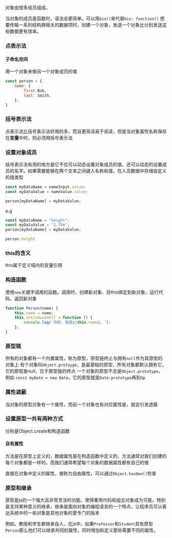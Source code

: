 对象由很多成员组成。

当对象的成员是函数时，语法会更简单。可以用`bio()`来代替`bio: function()`
想要传输一系列结构换相关的数据项时，创建一个对象，发送一个对象比分别发送这些数据更有效率。

### 点表示法
#### 子命名空间
用一个对象来做另一个对象成员的值
~~~ js
const person = {
    name: {
        first:Bob,
        last: Smith,
    },
}
~~~

### 括号表示法
点表示法比括号表示法好用的多，而且更简洁易于阅读，但是当对象属性名称保存在**变量**中时，则必须用括号表示法
### 设置对象成员
括号表示法有用的地方是它不仅可以动态设置对象成员的值，还可以动态的设置成员的名字。如果需要能够在两个文本之间键入名称和值，在人员数据中存储自定义的值类型
~~~ js
const myDataName = nameInput.value;
const myDataValue = nameValue.value;
~~~
~~~ js
person[myDataName] = myDataValue;
~~~
e.g
~~~ js
const myDataName = "height";
const myDataValue = "1.75m";
person[myDataName] = myDataValue;

person.height
~~~

### this的含义
this属于定义域内的变量引用

### 构造函数
使用`new`关键字调用的函数。调用时，创建新对象、将this绑定到新对象、运行代码、返回新对象

~~~ js
function Person(name) {
    this.name = name;
    this.introduceSelf = function () {
        console.log(`你好，我是${this.name}。`);
    };
}
~~~

### 原型链
所有的对象都有一个内置属性，称为原型，原型链终止与拥有`null`作为其原型的对象上
有个对象叫`Object.protoype`，是最基础的原型，所有对象都默认拥有它，它的原型是null，位于原型链的终点
一个对象的原型不总是`Object.prototype`，例如 `const myDate = new Date`，它的原型就是`Date.prototype`再到`Op`

### 属性遮蔽
当对象的原型对象有一个属性，而前一个对象也有对应属性是，就会引发遮蔽

### 设置原型一共有两种方式
分别是Object.create和构造函数
#### 自有属性
方法是在原型上定义的，数据属性是在构造函数中定义的，方法通常对我们创建的每个对象都是一样的，而我们通常希望每个对象的数据属性都有自己的值

直接在对象中定义的属性，被称为自由属性，可以通过`Object.hasOwn()`检查

### 原型和继承
原型是js的一个强大且非常灵活的功能，使得重用代码和组合对象成为可能，特别是支持某种意义的继承，继承是面向对象的编程语言的一个特点，让程序员可以表达系统中的一些对象是其他对象的更专门的版本

例如，教授和学生都继承自人，在js中，如果`Professor`和`Student`具有原型`Person`那么他们可以继承共同的属性，同时增加和定义那些需要不同的属性。
